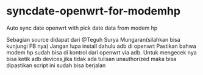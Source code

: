 # syncdate-openwrt-for-modemhp
Auto sync date openwrt with pick date data from modem hp

Sebagian source didapat dari @Teguh Surya Mungaran(silahkan bisa kunjungi FB nya)
Jangan lupa install dahulu adb di openwrt
Pastikan bahwa modem hp sudah bisa di kontrol dari openwrt via adb. Untuk mengecek nya bisa ketik adb devices,jika tidak ada tulisan unauthorized maka bisa dipastikan script ini sudah bisa berjalan 
